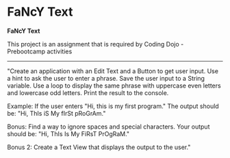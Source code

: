 # FaNcY Text

**FaNcY Text**

This project is an assignment that is required by Coding Dojo - Prebootcamp activities

-------------------------------------------------------------------------------
"Create an application with an Edit Text and a Button to get user input.
Use a hint to ask the user to enter a phrase.
Save the user input to a String variable.
Use a loop to display the same phrase with uppercase even letters and lowercase odd letters.
Print the result to the console.

Example:
If the user enters "Hi, this is my first program."
The output should be: "Hi, ThIs iS My fIrSt pRoGrAm."

Bonus:
Find a way to ignore spaces and special characters.
Your output should be: "Hi, ThIs Is My FiRsT PrOgRaM."

Bonus 2:
Create a Text View that displays the output to the user."


